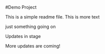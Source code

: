 #Demo Project

This is a simple readme file. This is more text

just something going on

Updates in stage

More updates are coming!